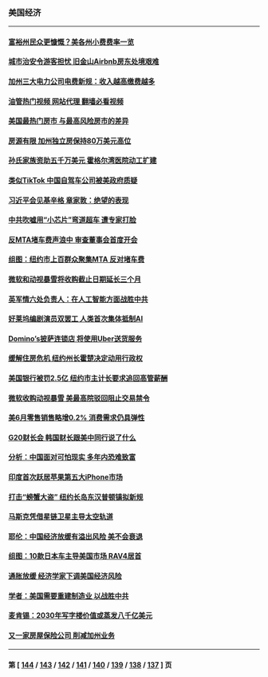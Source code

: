 ### 美国经济
---
#### [富裕州民众更慷慨？美各州小费费率一览](../../pages/ncid1078158/n14040023.md?07230845) 
#### [城市治安令游客担忧 旧金山Airbnb房东处境艰难](../../pages/ncid1078158/n14039916.md?07230845) 
#### [加州三大电力公司电费新规：收入越高缴费越多](../../pages/ncid1078158/n14039893.md?07230845) 
#### [油管热门视频 网站代理 翻墙必看视频](http://138.2.39.72:81/youtube.html?epic-marker?07230845)
#### [美国最热门房市 与最高风险房市的差异](../../pages/ncid1078158/n14039856.md?07230845) 
#### [房源有限 加州独立房保持80万美元高位](../../pages/ncid1078158/n14039772.md?07230845) 
#### [孙氏家族资助五千万美元 霍格尔湾医院动工扩建](../../pages/ncid1078158/n14039702.md?07230845) 
#### [类似TikTok 中国自驾车公司被美政府质疑](../../pages/ncid1078158/n14038922.md?07230845) 
#### [习近平会见基辛格 章家敦：绝望的表现](../../pages/ncid1078158/n14038604.md?07230845) 
#### [中共吹嘘用“小芯片”弯道超车 遭专家打脸](../../pages/ncid1078158/n14038175.md?07230845) 
#### [反MTA堵车费声浪中 审查董事会首度开会](../../pages/ncid1078158/n14038220.md?07230845) 
#### [组图：纽约市上百群众聚集MTA 反对堵车费](../../pages/ncid1078158/n14038212.md?07230845) 
#### [微软和动视暴雪将收购截止日期延长三个月](../../pages/ncid1078158/n14037758.md?07230845) 
#### [英军情六处负责人：在人工智能方面战胜中共](../../pages/ncid1078158/n14037838.md?07230845) 
#### [好莱坞编剧演员双罢工 人类首次集体抵制AI](../../pages/ncid1078158/n14037604.md?07230845) 
#### [Domino’s披萨连锁店 将使用Uber送货服务](../../pages/ncid1078158/n14037398.md?07230845) 
#### [缓解住房危机 纽约州长霍楚决定动用行政权](../../pages/ncid1078158/n14037337.md?07230845) 
#### [美国银行被罚2.5亿 纽约市主计长要求追回高管薪酬](../../pages/ncid1078158/n14037325.md?07230845) 
#### [微软收购动视暴雪 美最高院驳回阻止交易禁令](../../pages/ncid1078158/n14037211.md?07230845) 
#### [美6月零售销售略增0.2% 消费需求仍具弹性](../../pages/ncid1078158/n14037068.md?07230845) 
#### [G20财长会 韩国财长跟美中同行说了什么](../../pages/ncid1078158/n14037024.md?07230845) 
#### [分析：中国面对可怕现实 多年内恐难致富](../../pages/ncid1078158/n14036994.md?07230845) 
#### [印度首次跃居苹果第五大iPhone市场](../../pages/ncid1078158/n14036960.md?07230845) 
#### [打击“螃蟹大盗” 纽约长岛东汉普顿镇拟新规](../../pages/ncid1078158/n14036527.md?07230845) 
#### [马斯克凭借星链卫星主导太空轨道](../../pages/ncid1078158/n14036294.md?07230845) 
#### [耶伦：中国经济放缓有溢出风险 美不会衰退](../../pages/ncid1078158/n14036286.md?07230845) 
#### [组图：10款日本车主导美国市场 RAV4居首](../../pages/ncid1078158/n14027065.md?07230845) 
#### [通胀放缓 经济学家下调美国经济风险](../../pages/ncid1078158/n14034910.md?07230845) 
#### [学者：美国需要重建制造业 以战胜中共](../../pages/ncid1078158/n14034841.md?07230845) 
#### [麦肯锡：2030年写字楼价值或蒸发八千亿美元](../../pages/ncid1078158/n14034803.md?07230845) 
#### [又一家房屋保险公司  削减加州业务](../../pages/ncid1078158/n14034760.md?07230845) 

---
#### 第 [ [144](./144.md?07230845) / [143](./143.md?07230845) / [142](./142.md?07230845) / [141](./141.md?07230845) / [140](./140.md?07230845) / [139](./139.md?07230845) / [138](./138.md?07230845) / [137](./137.md?07230845) ] 页
